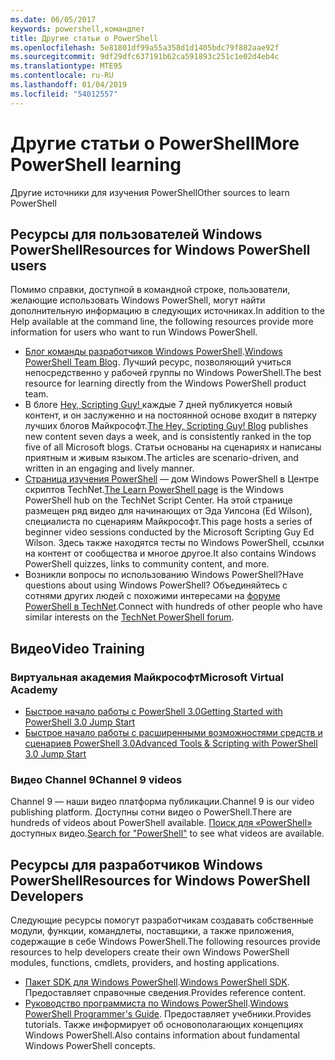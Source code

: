 ```yaml
---
ms.date: 06/05/2017
keywords: powershell,командлет
title: Другие статьи о PowerShell
ms.openlocfilehash: 5e81801df99a55a358d1d1405bdc79f882aae92f
ms.sourcegitcommit: 9df29dfc637191b62ca591893c251c1e02d4eb4c
ms.translationtype: MTE95
ms.contentlocale: ru-RU
ms.lasthandoff: 01/04/2019
ms.locfileid: "54012557"
---
```

# <a name="more-powershell-learning"></a><span data-ttu-id="862c9-103">Другие статьи о PowerShell</span><span class="sxs-lookup"><span data-stu-id="862c9-103">More PowerShell learning</span></span>

<span data-ttu-id="862c9-104">Другие источники для изучения PowerShell</span><span class="sxs-lookup"><span data-stu-id="862c9-104">Other sources to learn PowerShell</span></span>

## <a name="resources-for-windows-powershell-users"></a><span data-ttu-id="862c9-105">Ресурсы для пользователей Windows PowerShell</span><span class="sxs-lookup"><span data-stu-id="862c9-105">Resources for Windows PowerShell users</span></span>

<span data-ttu-id="862c9-106">Помимо справки, доступной в командной строке, пользователи, желающие использовать Windows PowerShell, могут найти дополнительную информацию в следующих источниках.</span><span class="sxs-lookup"><span data-stu-id="862c9-106">In addition to the Help available at the command line, the following resources provide more information for users who want to run Windows PowerShell.</span></span>

- <span data-ttu-id="862c9-107">[Блог команды разработчиков Windows PowerShell](https://blogs.msdn.microsoft.com/powershell/).</span><span class="sxs-lookup"><span data-stu-id="862c9-107">[Windows PowerShell Team Blog](https://blogs.msdn.microsoft.com/powershell/).</span></span> <span data-ttu-id="862c9-108">Лучший ресурс, позволяющий учиться непосредственно у рабочей группы по Windows PowerShell.</span><span class="sxs-lookup"><span data-stu-id="862c9-108">The best resource for learning directly from the Windows PowerShell product team.</span></span>
- <span data-ttu-id="862c9-109">В блоге [Hey, Scripting Guy! ](https://blogs.technet.microsoft.com/heyscriptingguy/) каждые 7 дней публикуется новый контент, и он заслуженно и на постоянной основе входит в пятерку лучших блогов Майкрософт.</span><span class="sxs-lookup"><span data-stu-id="862c9-109">[The Hey, Scripting Guy! Blog](https://blogs.technet.microsoft.com/heyscriptingguy/) publishes new content seven days a week, and is consistently ranked in the top five of all Microsoft blogs.</span></span> <span data-ttu-id="862c9-110">Статьи основаны на сценариях и написаны приятным и живым языком.</span><span class="sxs-lookup"><span data-stu-id="862c9-110">The articles are scenario-driven, and written in an engaging and lively manner.</span></span>
- <span data-ttu-id="862c9-111">[Страница изучения PowerShell](https://blogs.technet.microsoft.com/heyscriptingguy/2015/01/04/weekend-scripter-the-best-ways-to-learn-powershell/) — дом Windows PowerShell в Центре скриптов TechNet.</span><span class="sxs-lookup"><span data-stu-id="862c9-111">[The Learn PowerShell page](https://blogs.technet.microsoft.com/heyscriptingguy/2015/01/04/weekend-scripter-the-best-ways-to-learn-powershell/) is the Windows PowerShell hub on the TechNet Script Center.</span></span> <span data-ttu-id="862c9-112">На этой странице размещен ряд видео для начинающих от Эда Уилсона (Ed Wilson), специалиста по сценариям Майкрософт.</span><span class="sxs-lookup"><span data-stu-id="862c9-112">This page hosts a series of beginner video sessions conducted by the Microsoft Scripting Guy Ed Wilson.</span></span> <span data-ttu-id="862c9-113">Здесь также находятся тесты по Windows PowerShell, ссылки на контент от сообщества и многое другое.</span><span class="sxs-lookup"><span data-stu-id="862c9-113">It also contains Windows PowerShell quizzes, links to community content, and more.</span></span>
- <span data-ttu-id="862c9-114">Возникли вопросы по использованию Windows PowerShell?</span><span class="sxs-lookup"><span data-stu-id="862c9-114">Have questions about using Windows PowerShell?</span></span> <span data-ttu-id="862c9-115">Объединяйтесь с сотнями других людей с похожими интересами на [форуме PowerShell в TechNet](https://social.technet.microsoft.com/Forums/home?forum=winserverpowershell).</span><span class="sxs-lookup"><span data-stu-id="862c9-115">Connect with hundreds of other people who have similar interests on the [TechNet PowerShell forum](https://social.technet.microsoft.com/Forums/home?forum=winserverpowershell).</span></span>

## <a name="video-training"></a><span data-ttu-id="862c9-116">Видео</span><span class="sxs-lookup"><span data-stu-id="862c9-116">Video Training</span></span>

### <a name="microsoft-virtual-academy"></a><span data-ttu-id="862c9-117">Виртуальная академия Майкрософт</span><span class="sxs-lookup"><span data-stu-id="862c9-117">Microsoft Virtual Academy</span></span>

- [<span data-ttu-id="862c9-118">Быстрое начало работы с PowerShell 3.0</span><span class="sxs-lookup"><span data-stu-id="862c9-118">Getting Started with PowerShell 3.0 Jump Start</span></span>](https://mva.microsoft.com/en-US/training-courses/getting-started-with-powershell-30-jump-start-8276)
- [<span data-ttu-id="862c9-119">Быстрое начало работы с расширенными возможностями средств и сценариев PowerShell 3.0</span><span class="sxs-lookup"><span data-stu-id="862c9-119">Advanced Tools & Scripting with PowerShell 3.0 Jump Start</span></span>](https://mva.microsoft.com/en-US/training-courses/advanced-tools-scripting-with-powershell-30-jump-start-8277)

### <a name="channel-9-videos"></a><span data-ttu-id="862c9-120">Видео Channel 9</span><span class="sxs-lookup"><span data-stu-id="862c9-120">Channel 9 videos</span></span>

<span data-ttu-id="862c9-121">Channel 9 — наши видео платформа публикации.</span><span class="sxs-lookup"><span data-stu-id="862c9-121">Channel 9 is our video publishing platform.</span></span> <span data-ttu-id="862c9-122">Доступны сотни видео о PowerShell.</span><span class="sxs-lookup"><span data-stu-id="862c9-122">There are hundreds of videos about PowerShell available.</span></span> <span data-ttu-id="862c9-123">[Поиск для «PowerShell»](https://channel9.msdn.com/Search?term=PowerShell&sortBy=top-rated) доступных видео.</span><span class="sxs-lookup"><span data-stu-id="862c9-123">[Search for "PowerShell"](https://channel9.msdn.com/Search?term=PowerShell&sortBy=top-rated) to see what videos are available.</span></span>

## <a name="resources-for-windows-powershell-developers"></a><span data-ttu-id="862c9-124">Ресурсы для разработчиков Windows PowerShell</span><span class="sxs-lookup"><span data-stu-id="862c9-124">Resources for Windows PowerShell Developers</span></span>

<span data-ttu-id="862c9-125">Следующие ресурсы помогут разработчикам создавать собственные модули, функции, командлеты, поставщики, а также приложения, содержащие в себе Windows PowerShell.</span><span class="sxs-lookup"><span data-stu-id="862c9-125">The following resources provide resources to help developers create their own Windows PowerShell modules, functions, cmdlets, providers, and hosting applications.</span></span>

- <span data-ttu-id="862c9-126">[Пакет SDK для Windows PowerShell](https://go.microsoft.com/fwlink/p/?LinkID=89595).</span><span class="sxs-lookup"><span data-stu-id="862c9-126">[Windows PowerShell SDK](https://go.microsoft.com/fwlink/p/?LinkID=89595).</span></span> <span data-ttu-id="862c9-127">Предоставляет справочные сведения.</span><span class="sxs-lookup"><span data-stu-id="862c9-127">Provides reference content.</span></span>
- <span data-ttu-id="862c9-128">[Руководство программиста по Windows PowerShell](https://go.microsoft.com/fwlink/p/?LinkID=89596).</span><span class="sxs-lookup"><span data-stu-id="862c9-128">[Windows PowerShell Programmer's Guide](https://go.microsoft.com/fwlink/p/?LinkID=89596).</span></span> <span data-ttu-id="862c9-129">Предоставляет учебники.</span><span class="sxs-lookup"><span data-stu-id="862c9-129">Provides tutorials.</span></span> <span data-ttu-id="862c9-130">Также информирует об основополагающих концепциях Windows PowerShell.</span><span class="sxs-lookup"><span data-stu-id="862c9-130">Also contains information about fundamental Windows PowerShell concepts.</span></span>
